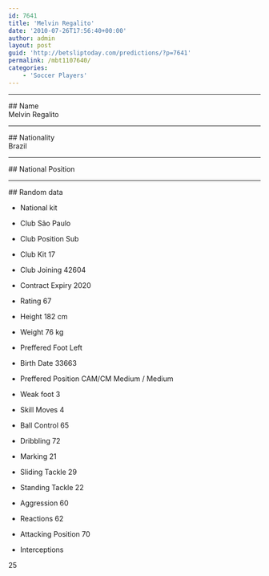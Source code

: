 ```yaml
---
id: 7641
title: 'Melvin Regalito'
date: '2010-07-26T17:56:40+00:00'
author: admin
layout: post
guid: 'http://betsliptoday.com/predictions/?p=7641'
permalink: /mbt1107640/
categories:
    - 'Soccer Players'
---
```


- - - - - -

\## Name  
 Melvin Regalito

- - - - - -

\## Nationality  
 Brazil

- - - - - -

\## National Position

- - - - - -

\## Random data

- National kit
- Club
 São Paulo

- Club Position
 Sub

- Club Kit
 17

- Club Joining
 42604

- Contract Expiry
 2020

- Rating
 67

- Height
 182 cm

- Weight
 76 kg

- Preffered Foot
 Left

- Birth Date
 33663

- Preffered Position
 CAM/CM Medium / Medium

- Weak foot
 3

- Skill Moves
 4

- Ball Control
 65

- Dribbling
 72

- Marking
 21

- Sliding Tackle
 29

- Standing Tackle
 22

- Aggression
 60

- Reactions
 62

- Attacking Position
 70

- Interceptions

 25